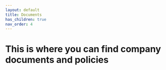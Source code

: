 ```yaml
---
layout: default
title: Documents
has_children: true
nav_order: 4
---
```


# This is where you can find company documents and policies